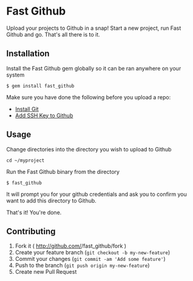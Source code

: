 # Fast Github

Upload your projects to Github in a snap! Start a new project, run Fast Github and go. That's all there is to it.

## Installation

Install the Fast Github gem globally so it can be ran anywhere on your system

    $ gem install fast_github

Make sure you have done the following before you upload a repo:

* [Install Git](http://git-scm.com/book/en/Getting-Started-Installing-Git)
* [Add SSH Key to Github](https://help.github.com/articles/generating-ssh-keys)

## Usage

Change directories into the directory you wish to upload to Github

```
cd ~/myproject
```

Run the Fast Github binary from the directory

```
$ fast_github
```

It will prompt you for your github credentials and ask you to confirm you want to add this directory to Github.

That's it! You're done.

## Contributing

1. Fork it ( http://github.com/<my-github-username>/fast_github/fork )
2. Create your feature branch (`git checkout -b my-new-feature`)
3. Commit your changes (`git commit -am 'Add some feature'`)
4. Push to the branch (`git push origin my-new-feature`)
5. Create new Pull Request

